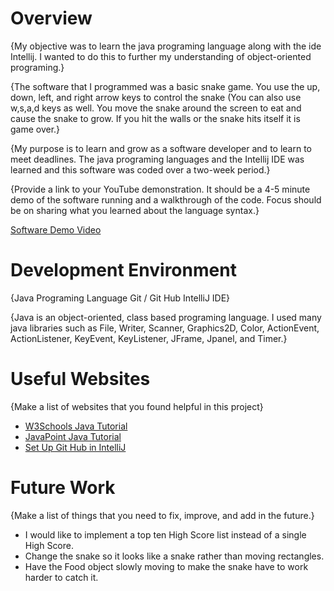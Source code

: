 # Overview

{My objective was to learn the java programing language along with the ide Intellij. I wanted to do this to further my understanding of object-oriented programing.}

{The software that I programmed was a basic snake game. You use the up, down, left, and right arrow keys to control the snake (You can also use w,s,a,d keys as well. You move the snake around the screen to eat and cause the snake to grow. If you hit the walls or the snake hits itself it is game over.}

{My purpose is to learn and grow as a software developer and to learn to meet deadlines. The java programing languages and the Intellij IDE was learned and this software was coded over a two-week period.}

{Provide a link to your YouTube demonstration.  It should be a 4-5 minute demo of the software running and a walkthrough of the code.  Focus should be on sharing what you learned about the language syntax.}

[Software Demo Video](https://youtu.be/SechinKRH00)

# Development Environment

{Java Programing Language
Git / Git Hub
IntelliJ IDE}

{Java is an object-oriented, class based programing language. 
I used many java libraries such as File, Writer, Scanner, Graphics2D, Color, ActionEvent, ActionListener, KeyEvent, KeyListener, JFrame, Jpanel, and Timer.}

# Useful Websites

{Make a list of websites that you found helpful in this project}
* [W3Schools Java Tutorial](https://www.w3schools.com/java/default.asp)
* [JavaPoint Java Tutorial](https://www.javatpoint.com/java-tutorial)
* [Set Up Git Hub in IntelliJ](https://www.jetbrains.com/help/idea/set-up-a-git-repository.html#put-existing-project-under-Git)

# Future Work

{Make a list of things that you need to fix, improve, and add in the future.}
* I would like to implement a top ten High Score list instead of a single High Score.
* Change the snake so it looks like a snake rather than moving rectangles.
* Have the Food object slowly moving to make the snake have to work harder to catch it.